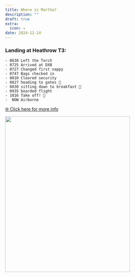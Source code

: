 ```yaml
---
title: Where is Martha?
description: ""
draft: true
extra:
  icon: ✈️
date: 2024-12-14
---
```


<div class=center>
<h3>Landing at Heathrow T3:<br><span id=countdown></span>
</h3>

```
- 0630 Left the Torch 
- 0725 Arrived at DXB 
- 0727 Changed first nappy 
- 0747 Bags checked in
- 0810 Cleared security
- 0827 heading to gates 🚃
- 0830 sitting down to breakfast 🍳 
- 0935 boarded flight
- 1016 Take off! 🛫
-  NOW Airborne 
```

[🌐 Click here for more info](https://g.co/kgs/84g6H2t)

<img  src="https://mxb.fyi/static/flight-screenshot.webp" width=400 height=500 style="min-height:500px">

</div>

<meta http-equiv="Cache-Control" content="no-cache, no-store, must-revalidate" />
<meta http-equiv="Pragma" content="no-cache" />
<meta http-equiv="Expires" content="0" />

<script>
window.onload = () => {
  setTimeout(function(){
    location.reload();
  }, 100000);}
</script>

<script>
  var countDownDate = new Date();
  if (countDownDate.getUTCHours() >= 13 && countDownDate.getUTCMinutes() > 30 || countDownDate.getUTCHours() > 13) {
    countDownDate.setDate(countDownDate.getDate() + 1);
  }
  countDownDate.setUTCHours(13);
  countDownDate.setUTCMinutes(30);
  countDownDate.setUTCSeconds(0);
  var x = setInterval(function() {
    var now = new Date().getTime();
    var timeLeft = countDownDate - now;
    var hours = Math.floor((timeLeft % (1000 * 60 * 60 * 24)) / (1000 * 60 * 60));
    var minutes = Math.floor((timeLeft % (1000 * 60 * 60)) / (1000 * 60));
    var seconds = Math.floor((timeLeft % (1000 * 60)) / 1000);
    if (timeLeft < 0) {
      clearInterval(x);
      document.getElementById("countdown").innerHTML = "...any minute now!";
    } else {
      document.getElementById("countdown").innerHTML = "in " + hours + "h " + minutes + "m " + seconds + "s";
    }
  }, 1000);
</script>